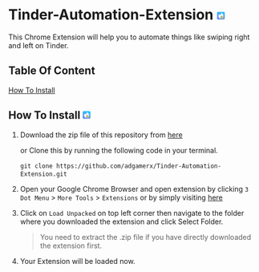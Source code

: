 # Tinder-Automation-Extension ![](icon16.png)
This Chrome Extension will help you to automate things like swiping right and left on Tinder.

## Table Of Content
[How To Install](#how-to-install-)

## How To Install ![Image](icon16.png)

1. Download the zip file of this repository from [here](https://github.com/adgamerx/Tinder-Automation-Extension/archive/main.zip "Download Tinder Automation")
   
   or Clone this by running the following code in your terminal.
   ```git
   git clone https://github.com/adgamerx/Tinder-Automation-Extension.git
   ```
2. Open your Google Chrome Browser and open extension by clicking `3 Dot Menu` > `More Tools` > `Extensions` or by simply visiting [here](chrome://extensions/ "Extension")
3. Click on `Load Unpacked` on top left corner then navigate to the folder where you downloaded the extension and click Select Folder. 
   >You need to extract the .zip file if you have directly downloaded the extension first.
4. Your Extension will be loaded now.
